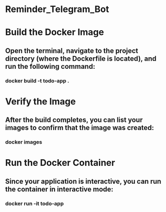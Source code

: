 # Reminder_Telegram_Bot

# Build the Docker Image
## Open the terminal, navigate to the project directory (where the Dockerfile is located), and run the following command:

### docker build -t todo-app .

# Verify the Image
## After the build completes, you can list your images to confirm that the image was created:

### docker images

# Run the Docker Container
## Since your application is interactive, you can run the container in interactive mode:

### docker run -it todo-app
